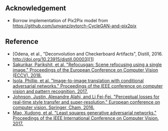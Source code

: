 ## Acknowledgement

- Borrow implementation of Pix2Pix model from https://github.com/junyanz/pytorch-CycleGAN-and-pix2pix
   
   
Reference
-----

- [Odena, et al., "Deconvolution and Checkerboard Artifacts", Distill, 2016. http://doi.org/10.23915/distill.00003][1]
- [Sakurikar, Parikshit, et al. "Refocusgan: Scene refocusing using a single image." Proceedings of the European Conference on Computer Vision (ECCV). 2018.][2]
- [Isola, Phillip, et al. "Image-to-image translation with conditional adversarial networks." Proceedings of the IEEE conference on computer vision and pattern recognition. 2017.][3]
- [Johnson, Justin, Alexandre Alahi, and Li Fei-Fei. "Perceptual losses for real-time style transfer and super-resolution." European conference on computer vision. Springer, Cham, 2016.][4]
- [Mao, Xudong, et al. "Least squares generative adversarial networks." Proceedings of the IEEE International Conference on Computer Vision. 2017.][5]

[1]: https://distill.pub/2016/deconv-checkerboard/
[2]: http://openaccess.thecvf.com/content_ECCV_2018/papers/Parikshit_Sakurikar_Single_Image_Scene_ECCV_2018_paper.pdf
[3]: http://openaccess.thecvf.com/content_cvpr_2017/html/Isola_Image-To-Image_Translation_With_CVPR_2017_paper.html
[4]: https://link.springer.com/chapter/10.1007/978-3-319-46475-6_43
[5]: https://arxiv.org/abs/1611.04076